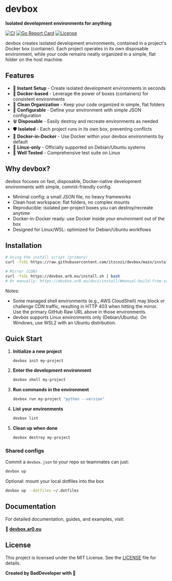 # devbox

**Isolated development environments for anything**

[![CI](https://github.com/itzcozi/devbox/workflows/CI/badge.svg)](https://github.com/itzcozi/devbox/actions)
[![Go Report Card](https://goreportcard.com/badge/github.com/itzcozi/devbox)](https://goreportcard.com/report/github.com/itzcozi/devbox)
[![License](https://img.shields.io/badge/license-MIT-blue.svg)](LICENSE)

devbox creates isolated development environments, contained in a project's Docker box (container). Each project operates in its own disposable environment, while your code remains neatly organized in a simple, flat folder on the host machine.

## Features

- 🚀 **Instant Setup** - Create isolated development environments in seconds
- 🐳 **Docker-based** - Leverage the power of boxes (containers) for consistent environments
- 📁 **Clean Organization** - Keep your code organized in simple, flat folders
- 🔧 **Configurable** - Define your environment with simple JSON configuration
- 🗑️ **Disposable** - Easily destroy and recreate environments as needed
- 🛡️ **Isolated** - Each project runs in its own box, preventing conflicts
- 🔄 **Docker-in-Docker** - Use Docker within your devbox environments by default
- 🐧 **Linux-only** - Officially supported on Debian/Ubuntu systems
- 🧪 **Well Tested** - Comprehensive test suite on Linux

## Why devbox?

devbox focuses on fast, disposable, Docker-native development environments with simple, commit-friendly config.

- Minimal config: a small JSON file, no heavy frameworks
- Clean host workspace: flat folders, no complex mounts
- Reproducible: isolated per-project boxes you can destroy/recreate anytime
- Docker-in-Docker ready: use Docker inside your environment out of the box
- Designed for Linux/WSL: optimized for Debian/Ubuntu workflows

## Installation

```bash
# Using the install script (primary)
curl -fsSL https://raw.githubusercontent.com/itzcozi/devbox/main/install.sh | bash

# Mirror (CDN)
curl -fsSL https://devbox.ar0.eu/install.sh | bash
# Or manually: https://devbox.ar0.eu/docs/install/#manual-build-from-source
```

Notes:
- Some managed shell environments (e.g., AWS CloudShell) may block or challenge CDN traffic, resulting in HTTP 403 when hitting the mirror. Use the primary GitHub Raw URL above in those environments.
- devbox supports Linux environments only (Debian/Ubuntu). On Windows, use WSL2 with an Ubuntu distribution.



## Quick Start

1. **Initialize a new project**
   ```bash
   devbox init my-project
   ```

2. **Enter the development environment**
   ```bash
   devbox shell my-project
   ```

3. **Run commands in the environment**
   ```bash
   devbox run my-project "python --version"
   ```

4. **List your environments**
   ```bash
   devbox list
   ```

5. **Clean up when done**
   ```bash
   devbox destroy my-project
   ```

### Shared configs

Commit a `devbox.json` to your repo so teammates can just:

```bash
devbox up
```

Optional: mount your local dotfiles into the box

```bash
devbox up --dotfiles ~/.dotfiles
```

## Documentation

For detailed documentation, guides, and examples, visit:

**📖 [devbox.ar0.eu](https://devbox.ar0.eu)**

## License

This project is licensed under the MIT License. See the [LICENSE](LICENSE) file for details.


**Created by BadDeveloper with 💚**

